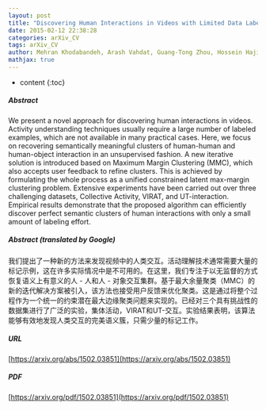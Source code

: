 ```yaml
---
layout: post
title: "Discovering Human Interactions in Videos with Limited Data Labeling"
date: 2015-02-12 22:38:28
categories: arXiv_CV
tags: arXiv_CV
author: Mehran Khodabandeh, Arash Vahdat, Guang-Tong Zhou, Hossein Hajimirsadeghi, Mehrsan Javan Roshtkhari, Greg Mori, Stephen Se
mathjax: true
---
```


* content
{:toc}

##### Abstract
We present a novel approach for discovering human interactions in videos. Activity understanding techniques usually require a large number of labeled examples, which are not available in many practical cases. Here, we focus on recovering semantically meaningful clusters of human-human and human-object interaction in an unsupervised fashion. A new iterative solution is introduced based on Maximum Margin Clustering (MMC), which also accepts user feedback to refine clusters. This is achieved by formulating the whole process as a unified constrained latent max-margin clustering problem. Extensive experiments have been carried out over three challenging datasets, Collective Activity, VIRAT, and UT-interaction. Empirical results demonstrate that the proposed algorithm can efficiently discover perfect semantic clusters of human interactions with only a small amount of labeling effort.

##### Abstract (translated by Google)
我们提出了一种新的方法来发现视频中的人类交互。活动理解技术通常需要大量的标记示例，这在许多实际情况中是不可用的。在这里，我们专注于以无监督的方式恢复语义上有意义的人 - 人和人 - 对象交互集群。基于最大余量聚类（MMC）的新的迭代解决方案被引入，该方法也接受用户反馈来优化聚类。这是通过将整个过程作为一个统一的约束潜在最大边缘聚类问题来实现的。已经对三个具有挑战性的数据集进行了广泛的实验，集体活动，VIRAT和UT-交互。实验结果表明，该算法能够有效地发现人类交互的完美语义簇，只需少量的标记工作。

##### URL
[https://arxiv.org/abs/1502.03851](https://arxiv.org/abs/1502.03851)

##### PDF
[https://arxiv.org/pdf/1502.03851](https://arxiv.org/pdf/1502.03851)


